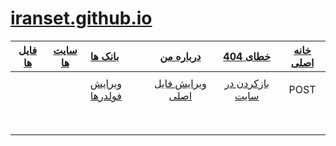 #  [iranset.github.io](https://iranset.github.io)
| [فایل ها]()  |  [سایت ها]()  |   [بانک ها]()  |   [درباره من]()  |[خطای 404](https://github.com/iranset/iranset.github.io/blob/main/404.html)  | [خانه اصلی](https://github.com/iranset/iranset.github.io/blob/main/index.html)  |
|:---:|:---:|:---|:---:|:---:|:---:|
|  |  |  |   |  |  |
| []() | []() | [ویرایش فولدرها]() | [ویرایش فایل اصلی]()  | [بازکردن در سایت]()| POST |
|  |  |  |   |  |  |
|  |  |  |   |  |  |
|  |  |  |   |  |  |
|  |  |  |  |   |  |  
|  |  |  |  |   |  |  
|  |  |  |  |   |  |  
|  |  |  |  |   |  |
|  |  |  |  |   |  |
